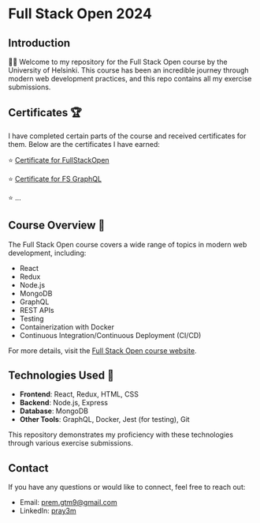 # Full Stack Open 2024

## Introduction 
👋🏼 Welcome to my repository for the Full Stack Open course by the University of Helsinki. This course has been an incredible journey through modern web development practices, and this repo contains all my exercise submissions.

## Certificates 🏆
I have completed certain parts of the course and received certificates for them. Below are the certificates I have earned:

⭐ [Certificate for FullStackOpen](https://studies.cs.helsinki.fi/stats/api/certificate/fullstackopen/en/2b299fff3185f78695ab885a80b75f1c)

⭐ [Certificate for FS GraphQL](https://studies.cs.helsinki.fi/stats/api/certificate/fs-graphql/en/1c5f52cd1c0900dd002bedf3610030ef)

⭐ ...

## Course Overview 📖
The Full Stack Open course covers a wide range of topics in modern web development, including:
- React
- Redux
- Node.js
- MongoDB
- GraphQL
- REST APIs
- Testing
- Containerization with Docker
- Continuous Integration/Continuous Deployment (CI/CD)

For more details, visit the [Full Stack Open course website](https://fullstackopen.com/en/).

## Technologies Used 🚀
- **Frontend**: React, Redux, HTML, CSS
- **Backend**: Node.js, Express
- **Database**: MongoDB
- **Other Tools**: GraphQL, Docker, Jest (for testing), Git

This repository demonstrates my proficiency with these technologies through various exercise submissions.


## Contact
If you have any questions or would like to connect, feel free to reach out:

- Email: [prem.gtm9@gmail.com](mailto:prem.gtm9@gmail.com)
- LinkedIn: [pray3m](https://www.linkedin.com/in/pray3m)

